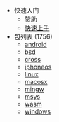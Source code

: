 - 快速入门
  - [赞助](https://xmake.io/#/zh-cn/about/sponsor)
  - [快速上手](zh-cn/getting_started.md)
- 包列表 (1756)
  - [android](packages/android.md)
  - [bsd](packages/bsd.md)
  - [cross](packages/cross.md)
  - [iphoneos](packages/iphoneos.md)
  - [linux](packages/linux.md)
  - [macosx](packages/macosx.md)
  - [mingw](packages/mingw.md)
  - [msys](packages/msys.md)
  - [wasm](packages/wasm.md)
  - [windows](packages/windows.md)
